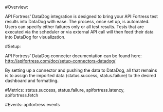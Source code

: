 #Overview: 

API Fortress' DataDog integration is designed to bring your API Fortress test results into DataDog with ease. The process, once set up, is automated. Users can specify either failures only or all test results. Tests that are executed via the scheduler or via external API call will then feed their data into DataDog for visualization.  

#Setup: 

API Fortress' DataDog connecter documentation can be found here: http://apifortress.com/doc/setup-connectors-datadog/

By setting up a connector and pushing the data to DataDog, all that remains is to assign the imported data (status.success, status.failure) to the desired dashboard and formatting. 

#Metrics: status.success, status.failure, apifortress.latency, apifortress.fetch

#Events: apifortress.events

